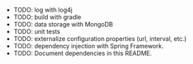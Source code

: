 * TODO: log with log4j
* TODO: build with gradle
* TODO: data storage with MongoDB
* TODO: unit tests
* TODO: externalize configuration properties (url, interval, etc.)
* TODO: dependency injection with Spring Framework.
* TODO: Document dependencies in this README.
